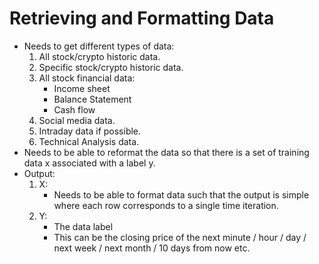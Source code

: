 # Retrieving and Formatting Data

- Needs to get different types of data:
  1. All stock/crypto historic data.
  2. Specific stock/crypto historic data.
  3. All stock financial data:
     * Income sheet
     * Balance Statement
     * Cash flow
  4. Social media data.
  5. Intraday data if possible.
  6. Technical Analysis data.
- Needs to be able to reformat the data so that there is a set of training data x associated with a label y.
- Output:
  1. X:
     * Needs to be able to format data such that the output is simple where each row corresponds to a single time iteration.
  2. Y:
     * The data label
     * This can be the closing price of the next minute / hour / day / next week / next month / 10 days from now etc.
